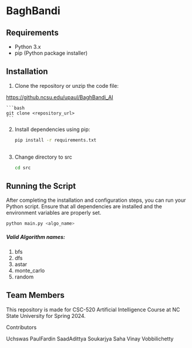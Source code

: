 # BaghBandi
## Requirements

- Python 3.x
- pip (Python package installer)

## Installation

1. Clone the repository or unzip the code file:

 https://github.ncsu.edu/upaul/BaghBandi_AI

    ```bash
    git clone <repository_url>
    ```
2. Install dependencies using pip:

    ```bash
    pip install -r requirements.txt
      
3. Change directory to src

    ```bash
    cd src
    ```

## Running the Script

After completing the installation and configuration steps, you can run your Python script. Ensure that all dependencies are installed and the environment variables are properly set.

```bash
python main.py <algo_name> 
```
##### Valid Algorithm names:
1. bfs
2. dfs
3. astar
4. monte_carlo
5. random
## Team Members

This repository is made for CSC-520 Artificial Intelligence Course at NC State University for Spring 2024.

Contributors
<table>
  <tr>Uchswas Paul</tr>
  <tr>Fardin Saad</tr>
  <tr>Adittya Soukarjya Saha</tr>
  <tr> Vinay Vobbilichetty</tr>
</table>

